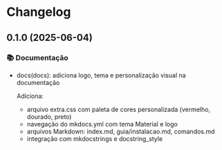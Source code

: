 # Changelog

## 0.1.0 (2025-06-04)

### 📚 Documentação

- docs(docs): adiciona logo, tema e personalização visual na documentação

  Adiciona:
  - arquivo extra.css com paleta de cores personalizada (vermelho, dourado, preto)
  - navegação do mkdocs.yml com tema Material e logo
  - arquivos Markdown: index.md, guia/instalacao.md, comandos.md
  - integração com mkdocstrings e docstring_style